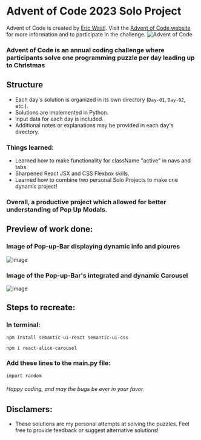 # Advent of Code 2023 Solo Project 

Advent of Code is created by [Eric Wastl](http://was.tl/). Visit the [Advent of Code website](https://adventofcode.com/) for more information and to participate in the challenge.
![Advent of Code](https://img.shields.io/badge/Advent%20of%20Code-2023-brightgreen)

### Advent of Code is an annual coding challenge where participants solve one programming puzzle per day leading up to Christmas

## Structure

- Each day's solution is organized in its own directory (`Day-01`, `Day-02`, etc.).
- Solutions are implemented in Python.
- Input data for each day is included.
- Additional notes or explanations may be provided in each day's directory.


### Things learned:
* Learned how to make functionality for className "active" in navs and tabs
* Sharpened React JSX and CSS Flexbox skills.
* Learned how to combine two personal Solo Projects to make one dynamic project!

### Overall, a productive project which allowed for better understanding of Pop Up Modals.

## Preview of work done:
### Image of Pop-up-Bar displaying dynamic info and picures
![image](https://github.com/tuskydev/EXAMPLE-README-SOLO/assets/52723004/de13c388-6a9c-4a6b-9e84-487e5552207c)

### Image of the Pop-up-Bar's integrated and dynamic Carousel 
![image](https://user-images.githubusercontent.com/52723004/93537444-7d4e3f00-f919-11ea-94d4-43ab6a3205a9.png)

## Steps to recreate:

### In terminal:
`
npm install semantic-ui-react semantic-ui-css
`

`
npm i react-alice-carousel
`

### Add these lines to the main.py file:
```
import random
```



###### Happy coding, and may the bugs be ever in your favor.

## Disclamers:
* These solutions are my personal attempts at solving the puzzles. Feel free to provide feedback or suggest alternative solutions!
